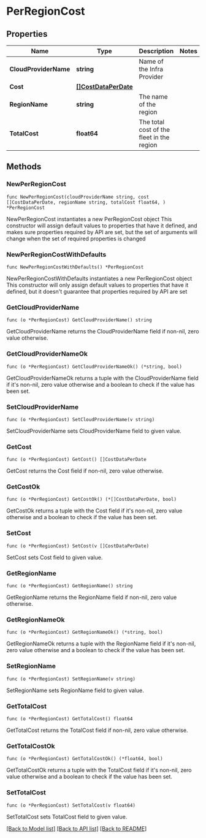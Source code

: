 # PerRegionCost

## Properties

Name | Type | Description | Notes
------------ | ------------- | ------------- | -------------
**CloudProviderName** | **string** | Name of the Infra Provider | 
**Cost** | [**[]CostDataPerDate**](CostDataPerDate.md) |  | 
**RegionName** | **string** | The name of the region | 
**TotalCost** | **float64** | The total cost of the fleet in the region | 

## Methods

### NewPerRegionCost

`func NewPerRegionCost(cloudProviderName string, cost []CostDataPerDate, regionName string, totalCost float64, ) *PerRegionCost`

NewPerRegionCost instantiates a new PerRegionCost object
This constructor will assign default values to properties that have it defined,
and makes sure properties required by API are set, but the set of arguments
will change when the set of required properties is changed

### NewPerRegionCostWithDefaults

`func NewPerRegionCostWithDefaults() *PerRegionCost`

NewPerRegionCostWithDefaults instantiates a new PerRegionCost object
This constructor will only assign default values to properties that have it defined,
but it doesn't guarantee that properties required by API are set

### GetCloudProviderName

`func (o *PerRegionCost) GetCloudProviderName() string`

GetCloudProviderName returns the CloudProviderName field if non-nil, zero value otherwise.

### GetCloudProviderNameOk

`func (o *PerRegionCost) GetCloudProviderNameOk() (*string, bool)`

GetCloudProviderNameOk returns a tuple with the CloudProviderName field if it's non-nil, zero value otherwise
and a boolean to check if the value has been set.

### SetCloudProviderName

`func (o *PerRegionCost) SetCloudProviderName(v string)`

SetCloudProviderName sets CloudProviderName field to given value.


### GetCost

`func (o *PerRegionCost) GetCost() []CostDataPerDate`

GetCost returns the Cost field if non-nil, zero value otherwise.

### GetCostOk

`func (o *PerRegionCost) GetCostOk() (*[]CostDataPerDate, bool)`

GetCostOk returns a tuple with the Cost field if it's non-nil, zero value otherwise
and a boolean to check if the value has been set.

### SetCost

`func (o *PerRegionCost) SetCost(v []CostDataPerDate)`

SetCost sets Cost field to given value.


### GetRegionName

`func (o *PerRegionCost) GetRegionName() string`

GetRegionName returns the RegionName field if non-nil, zero value otherwise.

### GetRegionNameOk

`func (o *PerRegionCost) GetRegionNameOk() (*string, bool)`

GetRegionNameOk returns a tuple with the RegionName field if it's non-nil, zero value otherwise
and a boolean to check if the value has been set.

### SetRegionName

`func (o *PerRegionCost) SetRegionName(v string)`

SetRegionName sets RegionName field to given value.


### GetTotalCost

`func (o *PerRegionCost) GetTotalCost() float64`

GetTotalCost returns the TotalCost field if non-nil, zero value otherwise.

### GetTotalCostOk

`func (o *PerRegionCost) GetTotalCostOk() (*float64, bool)`

GetTotalCostOk returns a tuple with the TotalCost field if it's non-nil, zero value otherwise
and a boolean to check if the value has been set.

### SetTotalCost

`func (o *PerRegionCost) SetTotalCost(v float64)`

SetTotalCost sets TotalCost field to given value.



[[Back to Model list]](../README.md#documentation-for-models) [[Back to API list]](../README.md#documentation-for-api-endpoints) [[Back to README]](../README.md)


